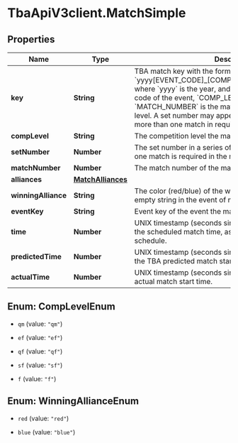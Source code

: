 # TbaApiV3client.MatchSimple

## Properties

Name | Type | Description | Notes
------------ | ------------- | ------------- | -------------
**key** | **String** | TBA match key with the format &#x60;yyyy[EVENT_CODE]_[COMP_LEVEL]m[MATCH_NUMBER]&#x60;, where &#x60;yyyy&#x60; is the year, and &#x60;EVENT_CODE&#x60; is the event code of the event, &#x60;COMP_LEVEL&#x60; is (qm, ef, qf, sf, f), and &#x60;MATCH_NUMBER&#x60; is the match number in the competition level. A set number may append the competition level if more than one match in required per set. | 
**compLevel** | **String** | The competition level the match was played at. | 
**setNumber** | **Number** | The set number in a series of matches where more than one match is required in the match series. | 
**matchNumber** | **Number** | The match number of the match in the competition level. | 
**alliances** | [**MatchAlliances**](MatchAlliances.md) |  | [optional] 
**winningAlliance** | **String** | The color (red/blue) of the winning alliance. Will contain an empty string in the event of no winner, or a tie. | [optional] 
**eventKey** | **String** | Event key of the event the match was played at. | 
**time** | **Number** | UNIX timestamp (seconds since 1-Jan-1970 00:00:00) of the scheduled match time, as taken from the published schedule. | [optional] 
**predictedTime** | **Number** | UNIX timestamp (seconds since 1-Jan-1970 00:00:00) of the TBA predicted match start time. | [optional] 
**actualTime** | **Number** | UNIX timestamp (seconds since 1-Jan-1970 00:00:00) of actual match start time. | [optional] 



## Enum: CompLevelEnum


* `qm` (value: `"qm"`)

* `ef` (value: `"ef"`)

* `qf` (value: `"qf"`)

* `sf` (value: `"sf"`)

* `f` (value: `"f"`)





## Enum: WinningAllianceEnum


* `red` (value: `"red"`)

* `blue` (value: `"blue"`)




